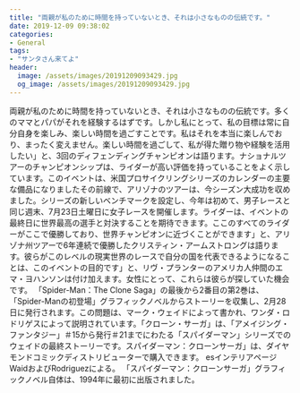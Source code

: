 ```yaml
---
title: "両親が私のために時間を持っていないとき、それは小さなものの伝統です。"
date: 2019-12-09 09:38:02
categories:
- General
tags:
- "サンタさん来てよ"
header:
  image: /assets/images/20191209093429.jpg
  og_image: /assets/images/20191209093429.jpg
---
```


両親が私のために時間を持っていないとき、それは小さなものの伝統です。多くのママとパパがそれを経験するはずです。しかし私にとって、私の目標は常に自分自身を楽しみ、楽しい時間を過ごすことです。私はそれを本当に楽しんでおり、まったく変えません。楽しい時間を過ごして、私が得た贈り物や経験を活用したい」と、3回のディフェンディングチャンピオンは語ります。ナショナルツアーのチャンピオンシップは、ライダーが高い評価を持っていることをよく示しています。このイベントは、米国プロサイクリングシリーズのカレンダーの主要な備品になりましたその前線で、アリゾナのツアーは、今シーズン大成功を収めました。シリーズの新しいベンチマークを設定し、今年は初めて、男子レースと同じ週末、7月23日土曜日に女子レースを開催します。ライダーは、イベントの最終日に世界最高の選手と対決することを期待できます。ここのすべてのライダーがここで優勝しており、世界チャンピオンに近づくことができます」と、アリゾナ州ツアーで6年連続で優勝したクリスティン・アームストロングは語ります。彼らがこのレベルの現実世界のレースで自分の国を代表できるようになることは、このイベントの目的です」と、リヴ・プランターのアメリカ人仲間のエマ・ヨハンソンは付け加えます。女性にとって、これらは彼らが探していた機会です。 「Spider-Man：The Clone Saga」の最後から2番目の第2巻は、「Spider-Manの初登場」グラフィックノベルからストーリーを収集し、2月28日に発行されます。この問題は、マーク・ウェイドによって書かれ、ワンダ・ロドリゲスによって説明されています。「クローン・サーガ」は、「アメイジング・ファンタジー」＃15から発行＃21までにわたる「スパイダーマン」シリーズでのウェイドの最終ストーリーです。スパイダーマン：クローンサーガ」は、ダイヤモンドコミックディストリビューターで購入できます。 esインテリアページWaidおよびRodriguezによる。 「スパイダーマン：クローンサーガ」グラフィックノベル自体は、1994年に最初に出版されました。
